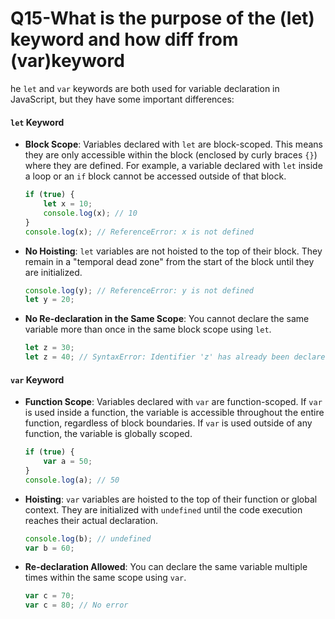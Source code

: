 # Q15-What is the purpose of the (let) keyword and how diff from (var)keyword

he `let` and `var` keywords are both used for variable declaration in JavaScript, but they have some important differences:

#### `let` Keyword

*   **Block Scope**: Variables declared with `let` are block-scoped. This means they are only accessible within the block (enclosed by curly braces `{}`) where they are defined. For example, a variable declared with `let` inside a loop or an `if` block cannot be accessed outside of that block.

    ```javascript
    if (true) {
        let x = 10;
        console.log(x); // 10
    }
    console.log(x); // ReferenceError: x is not defined
    ```
*   **No Hoisting**: `let` variables are not hoisted to the top of their block. They remain in a "temporal dead zone" from the start of the block until they are initialized.

    ```javascript
    console.log(y); // ReferenceError: y is not defined
    let y = 20;
    ```
*   **No Re-declaration in the Same Scope**: You cannot declare the same variable more than once in the same block scope using `let`.

    ```javascript
    let z = 30;
    let z = 40; // SyntaxError: Identifier 'z' has already been declared
    ```

#### `var` Keyword

*   **Function Scope**: Variables declared with `var` are function-scoped. If `var` is used inside a function, the variable is accessible throughout the entire function, regardless of block boundaries. If `var` is used outside of any function, the variable is globally scoped.

    ```javascript
    if (true) {
        var a = 50;
    }
    console.log(a); // 50
    ```
*   **Hoisting**: `var` variables are hoisted to the top of their function or global context. They are initialized with `undefined` until the code execution reaches their actual declaration.

    ```javascript
    console.log(b); // undefined
    var b = 60;
    ```
*   **Re-declaration Allowed**: You can declare the same variable multiple times within the same scope using `var`.

    ```javascript
    var c = 70;
    var c = 80; // No error
    ```

